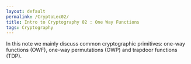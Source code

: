 ```yaml
---
layout: default
permalink: /CryptoLec02/
title: Intro to Cryptography 02 : One Way Functions
tags: Cryptography
---
```


In this note we mainly discuss common cryptographic primitives: one-way functions (OWF), one-way permutations (OWP) and trapdoor functions (TDP).
